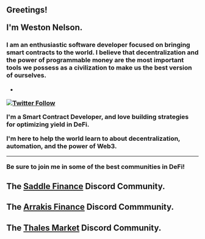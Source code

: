 <h2> Greetings!  

I'm Weston Nelson.

</h2>

<h3> I am an enthusiastic software developer focused on bringing smart contracts to the world. I believe that decentralization and the power of programmable money are the most important tools we possess as a civilization to make us the best version of ourselves.

-

[![Twitter Follow](https://img.shields.io/twitter/follow/westonnelson.svg?label=westonnelson&style=social)](https://twitter.com/westonnelson)


I'm a Smart Contract Developer, and love building strategies for optimizing yield in DeFi.

I'm here to help the world learn to about decentralization, automation, and the power of Web3.

____________

Be sure to join me in some of the best communities in DeFi! 

The [Saddle Finance](https://discord.gg/xR5ScEJb7y) Discord Community.
-
The [Arrakis Finance](https://discord.gg/arrakisfinance) Discord Commmunity.
-
The [Thales Market](https://discord.gg/BbVbNNgHyV) Discord Community.
-
